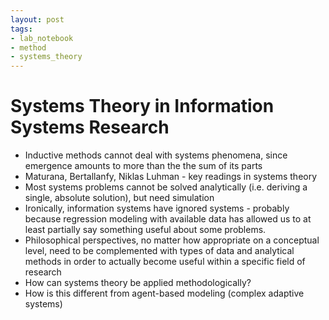 ```yaml
---
layout: post
tags:
- lab_notebook
- method
- systems_theory
---
```

# Systems Theory in Information Systems Research
* Inductive methods cannot deal with systems phenomena, since emergence amounts to more than the the sum of its parts
* Maturana, Bertallanfy, Niklas Luhman - key readings in systems theory
* Most systems problems cannot be solved analytically (i.e. deriving a single, absolute solution), but need simulation
* Ironically, information systems have ignored systems - probably because regression modeling with available data has allowed us to at least partially say something useful about some problems.
* Philosophical perspectives, no matter how appropriate on a conceptual level, need to be complemented with types of data and analytical methods in order to actually become useful within a specific field of research
* How can systems theory be applied methodologically?
* How is this different from agent-based modeling (complex adaptive systems)
